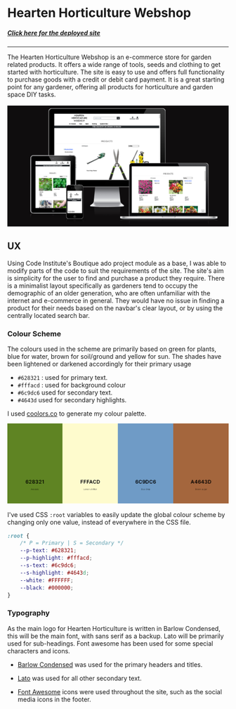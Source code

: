 # Hearten Horticulture Webshop

##### **[Click here for the deployed site](https://hhwebshop-a59157177b87.herokuapp.com/)**
-----------------------
The Hearten Horticulture Webshop is an e-commerce store for garden related products. It offers a wide range of tools, seeds and clothing to get started with horticulture. 
The site is easy to use and offers full functionality to purchase goods with a credit or debit card payment. It is a great starting point for any gardener, offering all products for horticulture and garden space DIY tasks.
<br><br>
![amiresponsive](documentation/amiresponsive_screenshot.webp)

## UX

Using Code Institute's Boutique ado project module as a base, I was able to modify parts of the code to suit the requirements of the site.
The site's aim is simplicity for the user to find and purchase a product they require. There is a minimalist layout specifically as gardeners tend to occupy the demographic of an older generation, who are often unfamiliar with the internet and e-commerce in general. They would have no issue in finding a product for their needs based on the navbar's clear layout, or by using the centrally located search bar.

### Colour Scheme

The colours used in the scheme are primarily based on green for plants, blue for water, brown for soil/ground and yellow for sun.
The shades have been lightened or darkened accordingly for their primary usage

- `#628321` : used for primary text.
- `#fffacd` : used for background colour 
- `#6c9dc6` used for secondary text.
- `#4643d` used for secondary highlights.

I used [coolors.co](https://coolors.co/628321-fffacd-6c9dc6-a4643d) to generate my colour palette.

![screenshot](documentation/coolors.png)

I've used CSS `:root` variables to easily update the global colour scheme by changing only one value, instead of everywhere in the CSS file.

```css
:root {
    /* P = Primary | S = Secondary */
    --p-text: #628321;
    --p-highlight: #fffacd;
    --s-text: #6c9dc6;
    --s-highlight: #4643d;
    --white: #FFFFFF;
    --black: #000000;
}
```

### Typography

As the main logo for Hearten Horticulture is written in Barlow Condensed, this will be the main font, with sans serif as a backup.
Lato will be primarily used for sub-headings. Font awesome has been used for some special characters and icons.

- [Barlow Condensed](https://fonts.google.com/specimen/Barlow+Condensed) was used for the primary headers and titles.

- [Lato](https://fonts.google.com/specimen/Lato) was used for all other secondary text.

- [Font Awesome](https://fontawesome.com) icons were used throughout the site, such as the social media icons in the footer.
